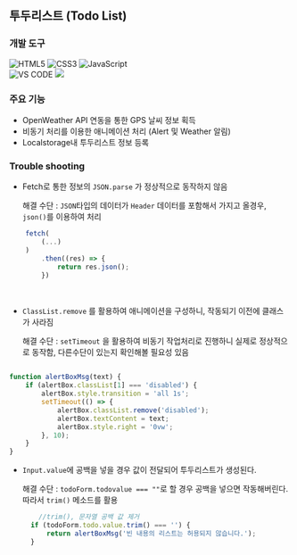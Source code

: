 ## 투두리스트 (Todo List)

### 개발 도구
![HTML5](https://img.shields.io/badge/-HTML5-C34F26?style=for-the-badge&logo=html5&logoColor=white)
![CSS3](https://img.shields.io/badge/-CSS3-1572B6?style=for-the-badge&logo=css3&logoColor=white)
![JavaScript](https://img.shields.io/badge/-JavaScript-F7DF1E?style=for-the-badge&logo=javascript&logoColor=white)<br>
![VS CODE](https://img.shields.io/badge/-VS%20CODE-007ACC?style=for-the-badge&logo=VisualStudioCode&logoColor=white)
<img src="https://img.shields.io/badge/-open%20weather%20api-eb6e4b?style=for-the-badge&Color=white&href"></img>

### 주요 기능
- OpenWeather API 연동을 통한 GPS 날씨 정보 획득
- 비동기 처리를 이용한 애니메이션 처리 (Alert 및 Weather 알림)
- Localstorage내 투두리스트 정보 등록

### Trouble shooting
- Fetch로 통한 정보의 `JSON.parse` 가 정상적으로 동작하지 않음<br>

  해결 수단 : `JSON`타입의 데이터가 `Header` 데이터를 포함해서 가지고 올경우, `json()`를 이용하여 처리
```javascript
    fetch(
        (...)
    )
        .then((res) => {
            return res.json();
        })
```
<br>

- `ClassList.remove` 를 활용하여 애니메이션을 구성하니, 작동되기 이전에 클래스가 사라짐<br>

  해결 수단 : `setTimeout` 을 활용하여 비동기 작업처리로 진행하니 실제로 정상적으로 동작함, 다른수단이 있는지 확인해볼 필요성 있음<br>
```javascript
  
function alertBoxMsg(text) {
    if (alertBox.classList[1] === 'disabled') {
        alertBox.style.transition = 'all 1s';
        setTimeout(() => {
            alertBox.classList.remove('disabled');
            alertBox.textContent = text;
            alertBox.style.right = '0vw';
        }, 10);
    }
}
```

- `Input.value`에 공백을 넣을 경우 값이 전달되어 투두리스트가 생성된다.<br>

  해결 수단 : `todoForm.todovalue === ""`로 할 경우 공백을 넣으면 작동해버린다. 따라서 `trim()` 메소드를 활용

  ```javascript
      //trim(), 문자열 공백 값 제거
    if (todoForm.todo.value.trim() === '') {
        return alertBoxMsg('빈 내용의 리스트는 허용되지 않습니다.');
    }
  ```

